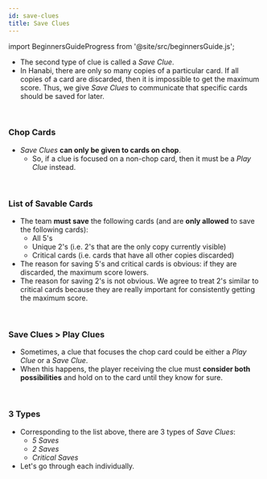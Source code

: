 ```yaml
---
id: save-clues
title: Save Clues
---
```


import BeginnersGuideProgress from '@site/src/beginnersGuide.js';

<BeginnersGuideProgress part="14" />

- The second type of clue is called a *Save Clue*.
- In Hanabi, there are only so many copies of a particular card. If all copies of a card are discarded, then it is impossible to get the maximum score. Thus, we give *Save Clues* to communicate that specific cards should be saved for later.

<br />

### Chop Cards

- *Save Clues* **can only be given to cards on chop**.
  - So, if a clue is focused on a non-chop card, then it must be a *Play Clue* instead.

<br />

### List of Savable Cards

- The team **must save** the following cards (and are **only allowed** to save the following cards):
  - All 5's
  - Unique 2's (i.e. 2's that are the only copy currently visible)
  - Critical cards (i.e. cards that have all other copies discarded)
- The reason for saving 5's and critical cards is obvious: if they are discarded, the maximum score lowers.
- The reason for saving 2's is not obvious. We agree to treat 2's similar to critical cards because they are really important for consistently getting the maximum score.

<br />

### Save Clues > Play Clues

- Sometimes, a clue that focuses the chop card could be either a *Play Clue* or a *Save Clue*.
- When this happens, the player receiving the clue must **consider both possibilities** and hold on to the card until they know for sure.

<br />

### 3 Types

- Corresponding to the list above, there are 3 types of *Save Clues*:
  - *5 Saves*
  - *2 Saves*
  - *Critical Saves*
- Let's go through each individually.
